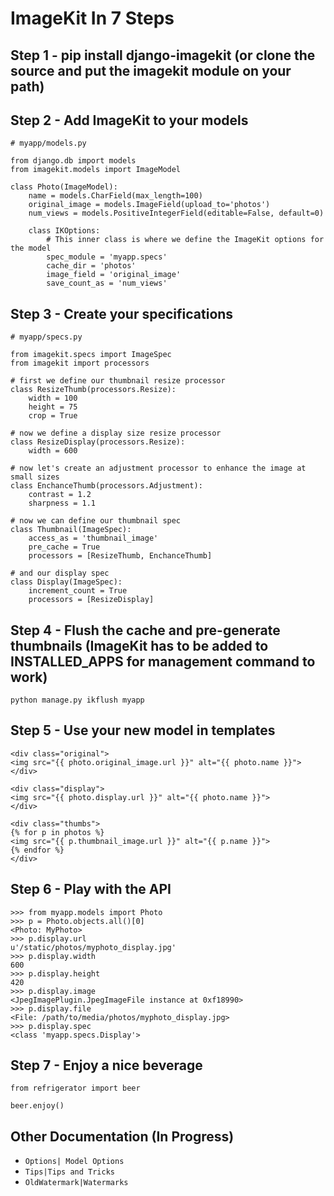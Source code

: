 # ImageKit In 7 Steps #

## Step 1 - pip install django-imagekit (or clone the source and put the imagekit module on your path) ##

## Step 2 - Add ImageKit to your models ##

    # myapp/models.py

    from django.db import models
    from imagekit.models import ImageModel

    class Photo(ImageModel):
        name = models.CharField(max_length=100)
        original_image = models.ImageField(upload_to='photos')
        num_views = models.PositiveIntegerField(editable=False, default=0)

        class IKOptions:
            # This inner class is where we define the ImageKit options for the model
            spec_module = 'myapp.specs'
            cache_dir = 'photos'
            image_field = 'original_image'
            save_count_as = 'num_views'

## Step 3 - Create your specifications  ##

    # myapp/specs.py

    from imagekit.specs import ImageSpec 
    from imagekit import processors 

    # first we define our thumbnail resize processor 
    class ResizeThumb(processors.Resize): 
        width = 100 
        height = 75 
        crop = True

    # now we define a display size resize processor
    class ResizeDisplay(processors.Resize):
        width = 600 

    # now let's create an adjustment processor to enhance the image at small sizes 
    class EnchanceThumb(processors.Adjustment): 
        contrast = 1.2 
        sharpness = 1.1 

    # now we can define our thumbnail spec 
    class Thumbnail(ImageSpec): 
        access_as = 'thumbnail_image' 
        pre_cache = True 
        processors = [ResizeThumb, EnchanceThumb] 

    # and our display spec
    class Display(ImageSpec):
        increment_count = True
        processors = [ResizeDisplay]

## Step 4 - Flush the cache and pre-generate thumbnails (ImageKit has to be added to INSTALLED_APPS for management command to work) ##

    python manage.py ikflush myapp

## Step 5 - Use your new model in templates ##

    <div class="original">
    <img src="{{ photo.original_image.url }}" alt="{{ photo.name }}">
    </div>

    <div class="display">
    <img src="{{ photo.display.url }}" alt="{{ photo.name }}">
    </div>

    <div class="thumbs">
    {% for p in photos %}
    <img src="{{ p.thumbnail_image.url }}" alt="{{ p.name }}">
    {% endfor %}
    </div>

## Step 6 - Play with the API ##

    >>> from myapp.models import Photo
    >>> p = Photo.objects.all()[0]
    <Photo: MyPhoto>
    >>> p.display.url
    u'/static/photos/myphoto_display.jpg'
    >>> p.display.width
    600
    >>> p.display.height
    420
    >>> p.display.image
    <JpegImagePlugin.JpegImageFile instance at 0xf18990>
    >>> p.display.file
    <File: /path/to/media/photos/myphoto_display.jpg>
    >>> p.display.spec
    <class 'myapp.specs.Display'>

## Step 7 - Enjoy a nice beverage ##

    from refrigerator import beer

    beer.enjoy()

## Other Documentation (In Progress) ##

* `Options| Model Options `
* `Tips|Tips and Tricks`
* `OldWatermark|Watermarks`